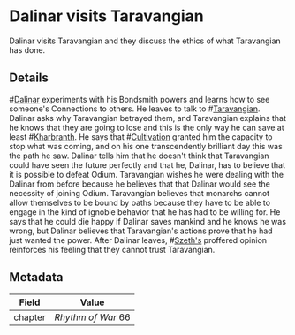 # Dalinar visits Taravangian
Dalinar visits Taravangian and they discuss the ethics of what Taravangian has done.

## Details
#[Dalinar](dalinar) experiments with his Bondsmith powers and learns how to see someone's Connections to others. He leaves to talk to #[Taravangian](taravangian). Dalinar asks why Taravangian betrayed them, and Taravangian explains that he knows that they are going to lose and this is the only way he can save at least #[Kharbranth](kharbranth). He says that #[Cultivation](cultivation) granted him the capacity to stop what was coming, and on his one transcendently brilliant day this was the path he saw. Dalinar tells him that he doesn't think that Taravangian could have seen the future perfectly and that he, Dalinar, has to believe that it is possible to defeat Odium. Taravangian wishes he were dealing with the Dalinar from before because he believes that that Dalinar would see the necessity of joining Odium. Taravangian believes that monarchs cannot allow themselves to be bound by oaths because they have to be able to engage in the kind of ignoble behavior that he has had to be willing for. He says that he could die happy if Dalinar saves mankind and he knows he was wrong, but Dalinar believes that Taravangian's actions prove that he had just wanted the power. After Dalinar leaves, #[Szeth's](szeth) proffered opinion reinforces his feeling that they cannot trust Taravangian. 

## Metadata
| Field | Value |
| ----- | ----- |
| chapter | *Rhythm of War* 66|